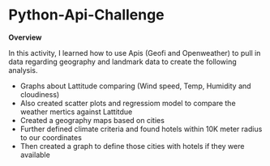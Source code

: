 # Python-Api-Challenge

**Overview**

In this activity, I learned how to use Apis (Geofi and Openweather) to pull in data regarding geography and landmark data to create the following analysis.

* Graphs about Lattitude comparing (Wind speed, Temp, Humidity and cloudiness)
* Also created scatter plots and regressiom model to compare the weather mertics against Lattitdue 
*  Created a geography maps based on cities
* Further defined climate criteria and found hotels within 10K meter radius to our coordinates
* Then created a graph to define those cities with hotels if they were available

